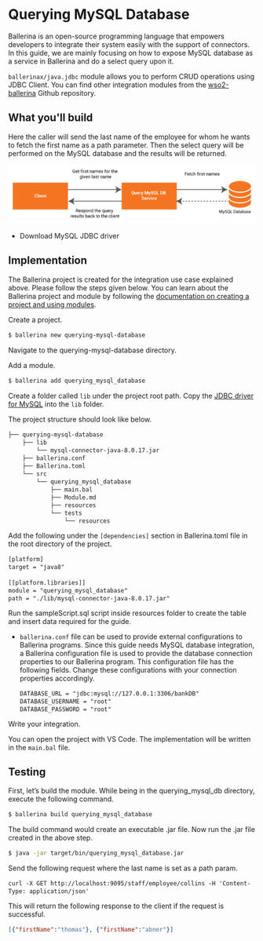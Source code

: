 # Querying MySQL Database

Ballerina is an open-source programming language that empowers developers to integrate their system easily with the support of connectors. In this guide, we are mainly focusing on how to expose MySQL database as a service in Ballerina and do a select query upon it.

`ballerinax/java.jdbc` module allows you to perform CRUD operations using JDBC Client. You can find other integration modules from the [wso2-ballerina](https://github.com/wso2-ballerina) Github repository. 

## What you'll build

Here the caller will send the last name of the employee for whom he wants to fetch the first name as a path parameter. Then the select query will be performed on the MySQL database and the results will be returned.

![querying mysql database](../../../../assets/img/querying-mysql.jpg)

<!-- INCLUDE_MD: ../../../../tutorial-prerequisites.md -->
* Download MySQL JDBC driver

<!-- INCLUDE_MD: ../../../../tutorial-get-the-code.md -->

## Implementation

The Ballerina project is created for the integration use case explained above. Please follow the steps given below. You can learn about the Ballerina project and module by following the [documentation on creating a project and using modules](../../../../develop/using-modules/).

Create a project.
```bash
$ ballerina new querying-mysql-database
```
Navigate to the querying-mysql-database directory.

Add a module.
```bash
$ ballerina add querying_mysql_database
```

Create a folder called `lib` under the project root path. Copy the [JDBC driver for MySQL](https://dev.mysql.com/downloads/connector/j/) into the `lib` folder.

The project structure should look like below.
```shell
├── querying-mysql-database
    ├── lib
        └── mysql-connector-java-8.0.17.jar
    ├── ballerina.conf    
    ├── Ballerina.toml
    └── src
        └── querying_mysql_database
            ├── main.bal
            ├── Module.md
            ├── resources
            └── tests
                └── resources
```

Add the following under the `[dependencies]` section in Ballerina.toml file in the root directory of the project.

  ```ballerina
  [platform]
  target = "java8"
  
  [[platform.libraries]]
  module = "querying_mysql_database"
  path = "./lib/mysql-connector-java-8.0.17.jar"
  ```
Run the sampleScript.sql script inside resources folder to create the table and insert data required for the guide.

 - `ballerina.conf` file can be used to provide external configurations to Ballerina programs. Since this guide needs 
    MySQL database integration, a Ballerina configuration file is used to provide the database connection properties to 
    our Ballerina program. This configuration file has the following fields. Change these configurations with your 
    connection properties accordingly.
   
    ```
    DATABASE_URL = "jdbc:mysql://127.0.0.1:3306/bankDB"
    DATABASE_USERNAME = "root"
    DATABASE_PASSWORD = "root"
    ```


Write your integration.

You can open the project with VS Code. The implementation will be written in the `main.bal` file.

<!-- INCLUDE_CODE: src/querying_mysql_database/main.bal -->

## Testing

First, let’s build the module. While being in the querying_mysql_db directory, execute the following command.

```bash
$ ballerina build querying_mysql_database
```

The build command would create an executable .jar file. Now run the .jar file created in the above step.

```bash
$ java -jar target/bin/querying_mysql_database.jar
```

Send the following request where the last name is set as a path param.
```
curl -X GET http://localhost:9095/staff/employee/collins -H 'Content-Type: application/json'
```

This will return the following response to the client if the request is successful.
```json
[{"firstName":"thomas"}, {"firstName":"abner"}]
```
